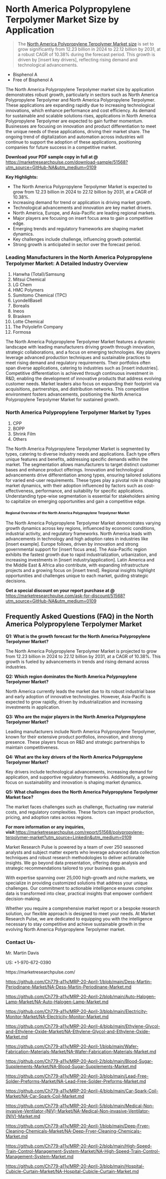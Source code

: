 <h1>North America Polypropylene Terpolymer Market&nbsp;Size by Application</h1><blockquote><p>The <a href="https://marketresearchpulse.com/download-sample/51568?utm_source=GitHub-NA&amp;utm_medium=0109">North America Polypropylene Terpolymer Market size</a> is set to grow significantly from 12.23 billion in 2024 to 22.12 billion by 2031, at a robust CAGR of 10.38% during the forecast period. This growth is driven by [insert key drivers], reflecting rising demand and technological advancements.</p></blockquote><ul><li>Bisphenol A<li> Free of Bisphenol A</li></ul><p>The North America Polypropylene Terpolymer market size by application demonstrates robust growth, particularly in sectors such as North America Polypropylene Terpolymer and North America Polypropylene Terpolymer. These applications are expanding rapidly due to increasing technological innovations, which enhance performance and cost efficiency. As demand for sustainable and scalable solutions rises, applications in North America Polypropylene Terpolymer are expected to gain further momentum. Businesses are focusing on innovation and product differentiation to meet the unique needs of these applications, driving their market share. The ongoing trend of digitalization and automation across industries will continue to support the adoption of these applications, positioning companies for future success in a competitive market.</p><p><strong>Download your PDF sample copy in full at @ </strong><a href="https://marketresearchpulse.com/download-sample/51568?utm_source=GitHub-NA&amp;utm_medium=0109">https://marketresearchpulse.com/download-sample/51568?utm_source=GitHub-NA&amp;utm_medium=0109</a></p><p><strong>Key Highlights: </strong></p><ul><li>The North America Polypropylene Terpolymer Market is expected to grow from 12.23 billion in 2024 to 22.12 billion by 2031, at a CAGR of 10.38%.</li><li>Increasing demand for trend or application is driving market growth.</li><li>Technological advancements and innovation are key market drivers.</li><li>North America, Europe, and Asia-Pacific are leading regional markets.</li><li>Major players are focusing on insert focus area to gain a competitive edge.</li><li>Emerging trends and regulatory frameworks are shaping market dynamics.</li><li>Key challenges include challenge, influencing growth potential.</li><li>Strong growth is anticipated in sector over the forecast period.</li></ul><h3>Leading Manufacturers in the North America Polypropylene Terpolymer Market: A Detailed Industry Overview</h3><ol><li>Hanwha (Total)/Samsung</li><li>Mitsui Chemical</li><li>LG Chem</li><li>HMC Polymers</li><li>Sumitomo Chemical (TPC)</li><li>LyondellBasell</li><li>Borealis</li><li>Ineos</li><li>Braskem</li><li>Lotte Chemical</li><li>The Polyolefin Company</li><li>Formosa</li></ol><div class="flex max-w-full flex-col flex-grow"><div class="min-h-8 text-message flex w-full flex-col items-end gap-2 whitespace-normal break-words [.text-message+&amp;]:mt-5" dir="auto" data-message-author-role="assistant" data-message-id="fd8432e4-4910-450d-b182-61b7bfb0a01f" data-message-model-slug="gpt-4o"><div class="flex w-full flex-col gap-1 empty:hidden first:pt-[3px]"><div class="markdown prose w-full break-words dark:prose-invert light"><p>The North America Polypropylene Terpolymer Market features a dynamic landscape with leading manufacturers driving growth through innovation, strategic collaborations, and a focus on emerging technologies. Key players leverage advanced production techniques and sustainable practices to meet rising demand and regulatory requirements. Their portfolios often span diverse applications, catering to industries such as [insert industries]. Competitive differentiation is achieved through continuous investment in R&amp;D, enabling the development of innovative products that address evolving customer needs. Market leaders also focus on expanding their footprint via acquisitions, partnerships, and distribution networks. This competitive environment fosters advancements, positioning the North America Polypropylene Terpolymer Market for sustained growth.</p></div></div></div></div><h3>North America Polypropylene Terpolymer Market by Types</h3><ol><li>CPP<li> BOPP<li> Shrink Film<li> Others</li></ol><div class="flex max-w-full flex-col flex-grow"><div class="min-h-8 text-message flex w-full flex-col items-end gap-2 whitespace-normal break-words [.text-message+&amp;]:mt-5" dir="auto" data-message-author-role="assistant" data-message-id="084470be-0bb7-4664-bddf-5156b4f41249" data-message-model-slug="gpt-4o-mini"><div class="flex w-full flex-col gap-1 empty:hidden first:pt-[3px]"><div class="markdown prose w-full break-words dark:prose-invert light"><p>The North America Polypropylene Terpolymer Market is segmented by types, catering to diverse industry needs and applications. Each type offers unique features and benefits, addressing specific demands within the market. The segmentation allows manufacturers to target distinct customer bases and enhance product offerings. Innovation and technological advancements drive differentiation among types, ensuring tailored solutions for varied end-user requirements. These types play a pivotal role in shaping market dynamics, with their adoption influenced by factors such as cost-effectiveness, performance, and suitability for specific applications. Understanding type-wise segmentation is essential for stakeholders aiming to capitalize on emerging opportunities and gain a competitive edge.</p></div></div></div></div><h3><span style="font-size: 11px;">Regional Overview of the North America Polypropylene Terpolymer Market</span></h3><div class="flex max-w-full flex-col flex-grow"><div class="min-h-8 text-message flex w-full flex-col items-end gap-2 whitespace-normal break-words [.text-message+&amp;]:mt-5" dir="auto" data-message-author-role="assistant" data-message-id="e9038762-ce64-4e30-91c9-9bd413514231" data-message-model-slug="gpt-4o-mini"><div class="flex w-full flex-col gap-1 empty:hidden first:pt-[3px]"><div class="markdown prose w-full break-words dark:prose-invert light"><p>The North America Polypropylene Terpolymer Market demonstrates varying growth dynamics across key regions, influenced by economic conditions, industrial activity, and regulatory frameworks. North America leads with advancements in technology and high adoption rates in industries like [insert example]. Europe follows, driven by innovation and strong governmental support for [insert focus area]. The Asia-Pacific region exhibits the fastest growth due to rapid industrialization, urbanization, and increasing investments in [insert industry/application]. Latin America and the Middle East &amp; Africa also contribute, with expanding infrastructure projects and a growing focus on [insert trend]. Regional insights highlight opportunities and challenges unique to each market, guiding strategic decisions.</p></div></div></div></div><p><strong>Get a special discount on your report purchase at @ </strong><a href="https://marketresearchpulse.com/ask-for-discount/51568?utm_source=GitHub-NA&amp;utm_medium=0109">https://marketresearchpulse.com/ask-for-discount/51568?utm_source=GitHub-NA&amp;utm_medium=0109</a></p><h2>Frequently Asked Questions (FAQ) in the North America Polypropylene Terpolymer Market</h2><p><strong>Q1: What is the growth forecast for the North America Polypropylene Terpolymer Market?</strong></p><p>The North America Polypropylene Terpolymer Market is projected to grow from 12.23 billion in 2024 to 22.12 billion by 2031, at a CAGR of 10.38%. This growth is fueled by advancements in trends and rising demand across industries.</p><p><strong>Q2: Which region dominates the North America Polypropylene Terpolymer Market?</strong></p><p>North America currently leads the market due to its robust industrial base and early adoption of innovative technologies. However, Asia-Pacific is expected to grow rapidly, driven by industrialization and increasing investments in application.</p><p><strong>Q3: Who are the major players in the North America Polypropylene Terpolymer Market?</strong></p><p>Leading manufacturers include North America Polypropylene Terpolymer, known for their extensive product portfolios, innovation, and strong presence. These players focus on R&amp;D and strategic partnerships to maintain competitiveness.</p><p><strong>Q4: What are the key drivers of the North America Polypropylene Terpolymer Market?</strong></p><p>Key drivers include technological advancements, increasing demand for application, and supportive regulatory frameworks. Additionally, a growing focus on sustainability and innovation is shaping market dynamics.</p><p><strong>Q5: What challenges does the North America Polypropylene Terpolymer Market face?</strong></p><p>The market faces challenges such as challenge, fluctuating raw material costs, and regulatory complexities. These factors can impact production, pricing, and adoption rates across regions.</p><p><strong>For more information or any inquiries, visit&nbsp;</strong><a href="https://marketresearchpulse.com/report/51568/polypropylene-terpolymer-market?utm_source=Linkedin&utm_medium=0109">https://marketresearchpulse.com/report/51568/polypropylene-terpolymer-market?utm_source=Linkedin&utm_medium=0109</a></p><p>Market Research Pulse is powered by a team of over 250 seasoned analysts and subject matter experts who leverage advanced data collection techniques and robust research methodologies to deliver actionable insights. We go beyond data presentation, offering deep analysis and strategic recommendations tailored to your business goals.</p><p>With expertise spanning over 25,000 high-growth and niche markets, we specialize in providing customized solutions that address your unique challenges. Our commitment to actionable intelligence ensures complex data is transformed into clear, practical insights that empower confident decision-making.</p><p>Whether you require a comprehensive market report or a bespoke research solution, our flexible approach is designed to meet your needs. At Market Research Pulse, we are dedicated to equipping you with the intelligence necessary to stay competitive and achieve sustainable growth in the evolving North America Polypropylene Terpolymer market.</p><h3><strong>Contact Us-</strong></h3><p>Mr. Martin Davis</p><p>US: +1-970-672-0390</p><p>https://marketresearchpulse.com/</p><p><a href="https://github.com/Ch779-a11y/MRP-20-April-1/blob/main/Dess-Martin-Periodinane-Market/NA-Dess-Martin-Periodinane-Market.md">https://github.com/Ch779-a11y/MRP-20-April-1/blob/main/Dess-Martin-Periodinane-Market/NA-Dess-Martin-Periodinane-Market.md</a></p><p><a href="https://github.com/Ch779-a11y/MRP-20-April-2/blob/main/Auto-Halogen-Lamp-Market/NA-Auto-Halogen-Lamp-Market.md">https://github.com/Ch779-a11y/MRP-20-April-2/blob/main/Auto-Halogen-Lamp-Market/NA-Auto-Halogen-Lamp-Market.md</a></p><p><a href="https://github.com/Ch779-a11y/MRP-20-April-3/blob/main/Electricity-Monitor-Market/NA-Electricity-Monitor-Market.md">https://github.com/Ch779-a11y/MRP-20-April-3/blob/main/Electricity-Monitor-Market/NA-Electricity-Monitor-Market.md</a></p><p><a href="https://github.com/Ch779-a11y/MRP-20-April-4/blob/main/Ethylene-Glycol-and-Ethylene-Oxide-Market/NA-Ethylene-Glycol-and-Ethylene-Oxide-Market.md">https://github.com/Ch779-a11y/MRP-20-April-4/blob/main/Ethylene-Glycol-and-Ethylene-Oxide-Market/NA-Ethylene-Glycol-and-Ethylene-Oxide-Market.md</a></p><p><a href="https://github.com/Ch779-a11y/MRP-20-April-1/blob/main/Wafer-Fabrication-Materials-Market/NA-Wafer-Fabrication-Materials-Market.md">https://github.com/Ch779-a11y/MRP-20-April-1/blob/main/Wafer-Fabrication-Materials-Market/NA-Wafer-Fabrication-Materials-Market.md</a></p><p><a href="https://github.com/Ch779-a11y/MRP-20-April-2/blob/main/Blood-Sugar-Supplements-Market/NA-Blood-Sugar-Supplements-Market.md">https://github.com/Ch779-a11y/MRP-20-April-2/blob/main/Blood-Sugar-Supplements-Market/NA-Blood-Sugar-Supplements-Market.md</a></p><p><a href="https://github.com/Ch779-a11y/MRP-20-April-3/blob/main/Lead-Free-Solder-Preforms-Market/NA-Lead-Free-Solder-Preforms-Market.md">https://github.com/Ch779-a11y/MRP-20-April-3/blob/main/Lead-Free-Solder-Preforms-Market/NA-Lead-Free-Solder-Preforms-Market.md</a></p><p><a href="https://github.com/Ch779-a11y/MRP-20-April-4/blob/main/Car-Spark-Coil-Market/NA-Car-Spark-Coil-Market.md">https://github.com/Ch779-a11y/MRP-20-April-4/blob/main/Car-Spark-Coil-Market/NA-Car-Spark-Coil-Market.md</a></p><p><a href="https://github.com/Ch779-a11y/MRP-20-April-5/blob/main/Medical-Non-invasive-Ventilator-(NIV)-Market/NA-Medical-Non-invasive-Ventilator-(NIV)-Market.md">https://github.com/Ch779-a11y/MRP-20-April-5/blob/main/Medical-Non-invasive-Ventilator-(NIV)-Market/NA-Medical-Non-invasive-Ventilator-(NIV)-Market.md</a></p><p><a href="https://github.com/Ch779-a11y/MRP-20-April-1/blob/main/Deep-Fryer-Cleaning-Chemicals-Market/NA-Deep-Fryer-Cleaning-Chemicals-Market.md">https://github.com/Ch779-a11y/MRP-20-April-1/blob/main/Deep-Fryer-Cleaning-Chemicals-Market/NA-Deep-Fryer-Cleaning-Chemicals-Market.md</a></p><p><a href="https://github.com/Ch779-a11y/MRP-20-April-2/blob/main/High-Speed-Train-Control-Management-System-Market/NA-High-Speed-Train-Control-Management-System-Market.md">https://github.com/Ch779-a11y/MRP-20-April-2/blob/main/High-Speed-Train-Control-Management-System-Market/NA-High-Speed-Train-Control-Management-System-Market.md</a></p><p><a href="https://github.com/Ch779-a11y/MRP-20-April-3/blob/main/Hospital-Cubicle-Curtain-Market/NA-Hospital-Cubicle-Curtain-Market.md">https://github.com/Ch779-a11y/MRP-20-April-3/blob/main/Hospital-Cubicle-Curtain-Market/NA-Hospital-Cubicle-Curtain-Market.md</a></p>
